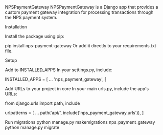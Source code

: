 NPSPaymentGateway
NPSPaymentGateway is a Django app that provides a custom payment gateway integration for processing transactions through the NPS payment system.


Installation

Install the package using pip:

pip install nps-payment-gateway
Or add it directly to your requirements.txt file.

Setup

Add to INSTALLED_APPS
In your settings.py, include:

INSTALLED_APPS = [
...
'nps_payment_gateway',
]

Add URLs to your project in core
In your main urls.py, include the app's URLs:

from django.urls import path, include

urlpatterns = [
...
path('api/', include('nps_payment_gateway.urls')),
]

Run migrations
python manage.py makemigrations nps_payment_gateway
python manage.py migrate
